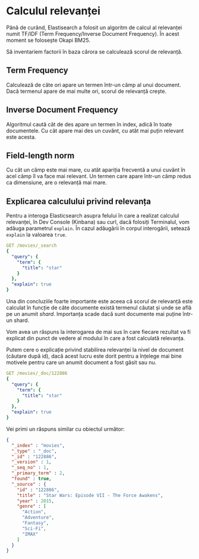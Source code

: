 # Calculul relevanței

Până de curând, Elastisearch a folosit un algoritm de calcul al relevanței numit TF/IDF (Term Frequency/Inverse Document Frequency). În acest moment se folosește Okapi BM25.

Să inventariem factorii în baza cărora se calculează scorul de relevanță.

## Term Frequency

Calculează de câte ori apare un termen într-un câmp al unui document. Dacă termenul apare de mai multe ori, scorul de relevanță crește.

## Inverse Document Frequency

Algoritmul caută cât de des apare un termen în index, adică în toate documentele. Cu cât apare mai des un cuvânt, cu atât mai puțin relevant este acesta.

## Field-length norm

Cu cât un câmp este mai mare, cu atât apariția frecventă a unui cuvânt în acel câmp îl va face mai relevant. Un termen care apare într-un câmp redus ca dimensiune, are o relevanță mai mare.

## Explicarea calculului privind relevanța

Pentru a interoga Elasticsearch asupra felului în care a realizat calculul relevanței, în Dev Console (Kinbana) sau curl, dacă folosiți Terminalul, vom adăuga parametrul `explain`. În cazul adăugării în corpul interogării, setează `explain` la valoarea `true`.

```yaml
GET /movies/_search
{
  "query": {
    "term": {
      "title": "star"
    }
  },
  "explain": true
}
```

Una din concluziile foarte importante este aceea că scorul de relevanță este calculat în funcție de câte documente există termenul căutat și unde se află pe un anumit *shard*. Importanța scade dacă sunt documente mai puține într-un shard.

Vom avea un răspuns la interogarea de mai sus în care fiecare rezultat va fi explicat din punct de vedere al modului în care a fost calculată relevanța.

Putem cere o explicație privind stabilirea relevanței la nivel de document (căutare după id), dacă acest lucru este dorit pentru a înțelege mai bine motivele pentru care un anumit document a fost găsit sau nu.

```yaml
GET /movies/_doc/122886
{
  "query": {
    "term": {
      "title": "star"
    }
  },
  "explain": true
}
```

Vei primi un răspuns similar cu obiectul următor:

```json
{
  "_index" : "movies",
  "_type" : "_doc",
  "_id" : "122886",
  "_version" : 1,
  "_seq_no" : 1,
  "_primary_term" : 2,
  "found" : true,
  "_source" : {
    "id" : "122886",
    "title" : "Star Wars: Episode VII - The Force Awakens",
    "year" : 2015,
    "genre" : [
      "Action",
      "Adventure",
      "Fantasy",
      "Sci-Fi",
      "IMAX"
    ]
  }
}
```
